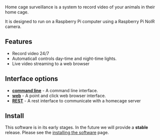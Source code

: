Home cage surveillance is a system to record video of your animals in their home cage.

It is designed to run on a Raspberry Pi computer using a Raspberry Pi NoIR camera.

## Features

- Record video 24/7
- Automaticall controls day-time and night-time lights.
- Live video streaming to a web browser


## Interface options

* **[command line](command-line.md)** - A command line interface.
* **[web](web-interface.md)** - A point and click web browser interface.
* **[REST](rest-interface.md)** - A rest interface to communicate with a homecage server

## Install

This software is in its early stages. In the future we will provide a **stable** release. Please see the [installing the software](installing-the-software.md) page.



